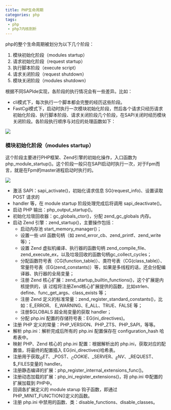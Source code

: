 ```yaml
---
title: PHP生命周期
categories: php
tags:
 - php
 - php7内核剖析
---
```


php的整个生命周期被划分为以下几个阶段：

1. 模块初始化阶段（modules startup）
2. 请求初始化阶段（request startup）
3. 执行脚本阶段（execute script）
4. 请求关闭阶段（request shutdown）
5. 模块关闭阶段（modules shutdown）

<!-- more -->

根据不同SAPIde实现，各阶段的执行情况会有一些差异。比如：

- cli模式下，每次执行一个脚本都会完整的经历这些阶段。
- FastCgi模式下，启动时执行一次模块初始化阶段，然后各个请求只经历请求初始化阶段、执行脚本阶段、请求关闭阶段几个阶段，在SAPI关闭时经历模块关闭阶段。各阶段执行顺序与对应的处理函数如下：

![](https://ws1.sinaimg.cn/large/005H70QEgy1fq9wk56rrej309r064750.jpg)

### 模块初始化阶段（modules startup）

这个阶段主要进行PHP框架、Zend引擎的初始化操作，入口函数为php_module_startup()。这个阶段一般只在SAPI启动时执行一次，对于Fpm而言，就是在Fpm的master进程启动时执行的。

![](https://ws1.sinaimg.cn/large/005H70QEgy1fq9wobt2goj30gf0gsgny.jpg)

- 激活 SAPI：sapi_activate()，初始化请求信息 SG(request_info)、设置读取 POST 请求的
- handler 等，在 module startup 阶段处理完成后将调用 sapi_deactivate()。
- 启动 PHP 输出：php_output_startup()。
- 初始化垃圾回收器：gc_globals_ctor()，分配 zend_gc_globals 内存。
- 启动 Zend 引擎：zend_startup()，主要操作包括：
	- 启动内存池 start_memory_manager()；
	- 设置一些 util 函数句柄（如 zend_error_cb、zend_printf、zend_write 等）；
	- 设置 Zend 虚拟机编译、执行器的函数句柄 zend_compile_file、zend_execute_ex，以及垃圾回收的函数句柄gc_collect_cycles；
	- 分配函数符号表（CG(function_table)）、类符号表（CG(class_table)）、常量符号表（EG(zend_constants)）等，如果是多线程的话，还会分配编译器、执行器的全局变量；
	- 注册 Zend 核心扩展：zend_startup_builtin_functions()，这个扩展是内核提供的，该
过程将注册Zend核心扩展提供的函数，比如strlen、define、func_get_args、class_exists
等；
	- 注册 Zend 定义的标准常量：zend_register_standard_constants()，比如：E_ERROR、
E_WARNING、E_ALL、TRUE、FALSE 等；
	- 注册$GLOBALS 超全局变量的获取 handler；
	- 分配 php.ini 配置的存储符号表：EG(ini_directives)。
- 注册 PHP 定义的常量：PHP_VERSION、PHP_ZTS、PHP_SAPI，等等。
- 解析 php.ini：解析完成后所有的 php.ini 配置保存在 configuration_hash 哈希表中。
- 映射 PHP、Zend 核心的 php.ini 配置：根据解析出的 php.ini，获取对应的配置值，将最终的配置插入 EG(ini_directives)哈希表。
- 注册用于获取$_GET、$_POST、$_COOKIE、$_SERVER、$_ENV、$_REQUEST、$_FILES变量的 handler。
- 注册静态编译的扩展：php_register_internal_extensions_func()。
- 注册动态加载的扩展：php_ini_register_extensions()，将 php.ini 中配置的扩展加载到 PHP中。
- 回调各扩展定义的 module starup 钩子函数，即通过 PHP_MINIT_FUNCTION()定义的函数。
- 注册 php.ini 中禁用的函数、类：disable_functions、disable_classes。